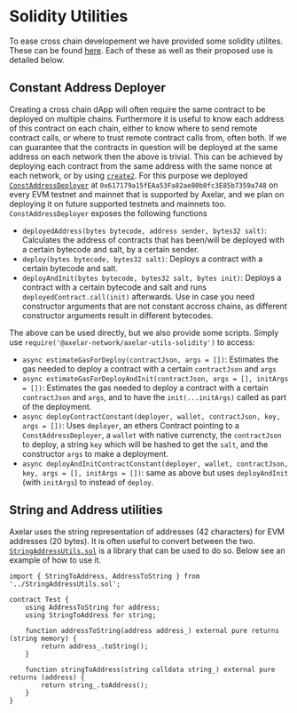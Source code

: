 # Solidity Utilities

To ease cross chain developement we have provided some solidity utilites. These can be found [here](https://github.com/axelarnetwork/axelar-utils-solidity). Each of these as well as their proposed use is detailed below.

## Constant Address Deployer

Creating a cross chain dApp will often require the same contract to be deployed on multiple chains. Furthermore it is useful to know each address of this contract on each chain, either to know where to send remote contract calls, or where to trust remote contract calls from, often both. If we can guarantee that the contracts in question will be deployed at the same address on each network then the above is trivial. This can be achieved by deploying each contract from the same address with the same nonce at each network, or by using [`create2`](https://eips.ethereum.org/EIPS/eip-1014). For this purpose we deployed [`ConstAddressDeployer`](https://github.com/axelarnetwork/axelar-utils-solidity/blob/main/src/ConstAddressDeployer.sol) at `0x617179a15fEAa53Fa82ae80b0fc3E85b7359a748` on every EVM testnet and mainnet that is supported by Axelar, and we plan on deploying it on future supported testnets and mainnets too. `ConstAddressDeployer` exposes the following functions

- `deployedAddress(bytes bytecode, address sender, bytes32 salt)`: Calculates the address of contracts that has been/will be deployed with a certain bytecode and salt, by a certain sender.
- `deploy(bytes bytecode, bytes32 salt)`: Deploys a contract with a certain bytecode and salt.
- `deployAndInit(bytes bytecode, bytes32 salt, bytes init)`: Deploys a contract with a certain bytecode and salt and runs `deployedContract.call(init)` afterwards. Use in case you need constructor arguments that are not constant accross chains, as different constructor arguments result in different bytecodes.

The above can be used directly, but we also provide some scripts. Simply use `require('@axelar-network/axelar-utils-solidity')` to access:

- `async estimateGasForDeploy(contractJson, args = [])`: Estimates the gas needed to deploy a contract with a certain `contractJson` and `args`
- `async estimateGasForDeployAndInit(contractJson, args = [], initArgs = [])`: Estimates the gas needed to deploy a contract with a certain `contractJson` and `args`, and to have the `init(...initArgs)` called as part of the deployment.
- `async deployContractConstant(deployer, wallet, contractJson, key, args = [])`: Uses `deployer`, an ethers Contract pointing to a `ConstAddressDeployer`, a `wallet` with native currencty, the `contractJson` to deploy, a string `key` which will be hashed to get the `salt`, and the constructor `args` to make a deployment.
- `async deployAndInitContractConstant(deployer, wallet, contractJson, key, args = [], initArgs = [])`: same as above but uses `deployAndInit` (with `initArgs`) to instead of `deploy`.

## String and Address utilities

Axelar uses the string representation of addresses (42 characters) for EVM addresses (20 bytes). It is often useful to convert between the two. [`StringAddressUtils.sol`](https://github.com/axelarnetwork/axelar-utils-solidity/blob/main/src/StringAddressUtils.sol) is a library that can be used to do so. Below see an example of how to use it.

```solidity
import { StringToAddress, AddressToString } from '../StringAddressUtils.sol';

contract Test {
    using AddressToString for address;
    using StringToAddress for string;

    function addressToString(address address_) external pure returns (string memory) {
        return address_.toString();
    }

    function stringToAddress(string calldata string_) external pure returns (address) {
        return string_.toAddress();
    }
}
```